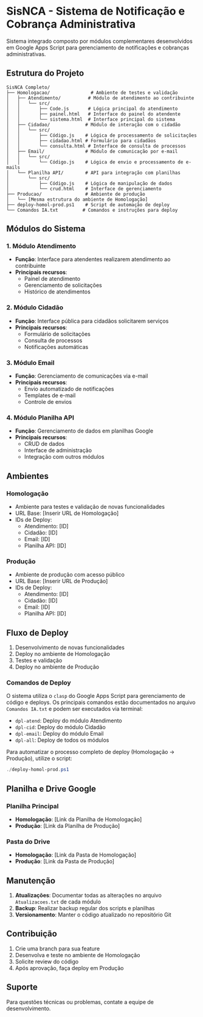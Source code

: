 # SisNCA - Sistema de Notificação e Cobrança Administrativa

Sistema integrado composto por módulos complementares desenvolvidos em Google Apps Script para gerenciamento de notificações e cobranças administrativas.

## Estrutura do Projeto

```
SisNCA Completo/
├── Homologacao/               # Ambiente de testes e validação
│   ├── Atendimento/          # Módulo de atendimento ao contribuinte
│   │   └── src/
│   │       ├── Code.js       # Lógica principal do atendimento
│   │       ├── painel.html   # Interface do painel do atendente
│   │       └── sistema.html  # Interface principal do sistema
│   ├── Cidadao/             # Módulo de interação com o cidadão
│   │   └── src/
│   │       ├── Código.js    # Lógica de processamento de solicitações
│   │       ├── cidadao.html # Formulário para cidadãos
│   │       └── consulta.html # Interface de consulta de processos
│   ├── Email/               # Módulo de comunicação por e-mail
│   │   └── src/
│   │       └── Código.js    # Lógica de envio e processamento de e-mails
│   └── Planilha API/        # API para integração com planilhas
│       └── src/
│           ├── Código.js    # Lógica de manipulação de dados
│           └── crud.html    # Interface de gerenciamento
├── Producao/                # Ambiente de produção
│   └── [Mesma estrutura do ambiente de Homologação]
├── deploy-homol-prod.ps1    # Script de automação de deploy
└── Comandos IA.txt         # Comandos e instruções para deploy
```

## Módulos do Sistema

### 1. Módulo Atendimento
- **Função**: Interface para atendentes realizarem atendimento ao contribuinte
- **Principais recursos**: 
  - Painel de atendimento
  - Gerenciamento de solicitações
  - Histórico de atendimentos

### 2. Módulo Cidadão
- **Função**: Interface pública para cidadãos solicitarem serviços
- **Principais recursos**:
  - Formulário de solicitações
  - Consulta de processos
  - Notificações automáticas

### 3. Módulo Email
- **Função**: Gerenciamento de comunicações via e-mail
- **Principais recursos**:
  - Envio automatizado de notificações
  - Templates de e-mail
  - Controle de envios

### 4. Módulo Planilha API
- **Função**: Gerenciamento de dados em planilhas Google
- **Principais recursos**:
  - CRUD de dados
  - Interface de administração
  - Integração com outros módulos

## Ambientes

### Homologação
- Ambiente para testes e validação de novas funcionalidades
- URL Base: [Inserir URL de Homologação]
- IDs de Deploy:
  - Atendimento: [ID]
  - Cidadão: [ID]
  - Email: [ID]
  - Planilha API: [ID]

### Produção
- Ambiente de produção com acesso público
- URL Base: [Inserir URL de Produção]
- IDs de Deploy:
  - Atendimento: [ID]
  - Cidadão: [ID]
  - Email: [ID]
  - Planilha API: [ID]

## Fluxo de Deploy

1. Desenvolvimento de novas funcionalidades
2. Deploy no ambiente de Homologação
3. Testes e validação
4. Deploy no ambiente de Produção

### Comandos de Deploy

O sistema utiliza o `clasp` do Google Apps Script para gerenciamento de código e deploys. Os principais comandos estão documentados no arquivo `Comandos IA.txt` e podem ser executados via terminal:

- `dpl-atend`: Deploy do módulo Atendimento
- `dpl-cid`: Deploy do módulo Cidadão
- `dpl-email`: Deploy do módulo Email
- `dpl-all`: Deploy de todos os módulos

Para automatizar o processo completo de deploy (Homologação -> Produção), utilize o script:
```powershell
./deploy-homol-prod.ps1
```

## Planilha e Drive Google

### Planilha Principal
- **Homologação**: [Link da Planilha de Homologação]
- **Produção**: [Link da Planilha de Produção]

### Pasta do Drive
- **Homologação**: [Link da Pasta de Homologação]
- **Produção**: [Link da Pasta de Produção]

## Manutenção

1. **Atualizações**: Documentar todas as alterações no arquivo `Atualizacoes.txt` de cada módulo
2. **Backup**: Realizar backup regular dos scripts e planilhas
3. **Versionamento**: Manter o código atualizado no repositório Git

## Contribuição

1. Crie uma branch para sua feature
2. Desenvolva e teste no ambiente de Homologação
3. Solicite review do código
4. Após aprovação, faça deploy em Produção

## Suporte

Para questões técnicas ou problemas, contate a equipe de desenvolvimento.
